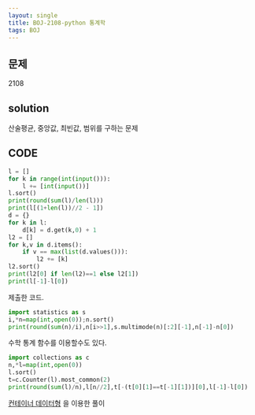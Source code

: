 ```yaml
---
layout: single
title: BOJ-2108-python 통계학
tags: BOJ
---
```


## 문제  
2108

## solution  
산술평균, 중앙값, 최빈값, 범위를 구하는 문제

## CODE  

```python
l = []
for k in range(int(input())):
    l += [int(input())]
l.sort()
print(round(sum(l)/len(l)))
print(l[(1+len(l))//2 - 1])
d = {}
for k in l:
    d[k] = d.get(k,0) + 1
l2 = []
for k,v in d.items():
    if v == max(list(d.values())):
        l2 += [k]
l2.sort()
print(l2[0] if len(l2)==1 else l2[1])
print(l[-1]-l[0])
```
제출한 코드.

```python
import statistics as s
i,*n=map(int,open(0));n.sort()
print(round(sum(n)/i),n[i>>1],s.multimode(n)[:2][-1],n[-1]-n[0])
```
수학 통계 함수를 이용할수도 있다.

```python
import collections as c
n,*l=map(int,open(0))
l.sort()
t=c.Counter(l).most_common(2)
print(round(sum(l)/n),l[n//2],t[-(t[0][1]==t[-1][1])][0],l[-1]-l[0])
```
[컨테이너 데이터형](https://docs.python.org/ko/3/library/collections.html#collections.Counter) 을 이용한 풀이